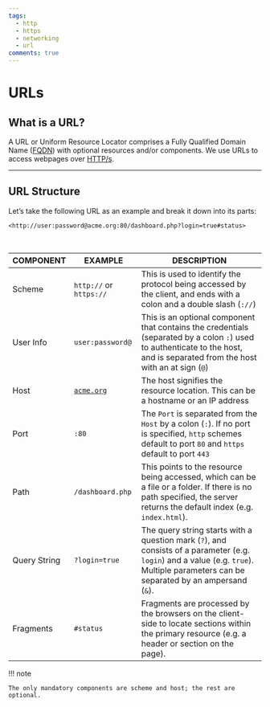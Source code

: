 ```yaml
---
tags:
  - http
  - https
  - networking
  - url
comments: true
---
```


# URLs

## What is a URL?

A URL or Uniform Resource Locator comprises a Fully Qualified Domain Name ([FQDN](https://en.wikipedia.org/wiki/Fully_qualified_domain_name)) with optional resources and/or components. We use URLs to access webpages over [HTTP/s](index.md).

---
## URL Structure

Let’s take the following URL as an example and break it down into its parts:

```
<http://user:password@acme.org:80/dashboard.php?login=true#status>
```
<br>

| **COMPONENT** | **EXAMPLE**                    | **DESCRIPTION**                                                                                                                                                                       |
| ------------- | ------------------------------------- | ------------------------------------------------------------------------------------------------------------------------------------------------------------------------------------- |
| Scheme        | `http://` or `https://`        | This is used to identify the protocol being accessed by the client, and ends with a colon and a double slash (`://`)                                                                  |
| User Info     | `user:password@`               | This is an optional component that contains the credentials (separated by a colon `:`) used to authenticate to the host, and is separated from the host with an at sign (`@`)         |
| Host          | [`acme.org`](http://acme.org/) | The host signifies the resource location. This can be a hostname or an IP address                                                                                                     |
| Port          | `:80`                          | The `Port` is separated from the `Host` by a colon (`:`). If no port is specified, `http` schemes default to port `80` and `https` default to port `443`                              |
| Path          | `/dashboard.php`               | This points to the resource being accessed, which can be a file or a folder. If there is no path specified, the server returns the default index (e.g. `index.html`).                 |
| Query String  | `?login=true`                  | The query string starts with a question mark (`?`), and consists of a parameter (e.g. `login`) and a value (e.g. `true`). Multiple parameters can be separated by an ampersand (`&`). |
| Fragments     | `#status`                      | Fragments are processed by the browsers on the client-side to locate sections within the primary resource (e.g. a header or section on the page).                                     |

  

!!! note

	The only mandatory components are scheme and host; the rest are optional.